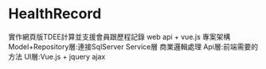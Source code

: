 # HealthRecord
實作網頁版TDEE計算並支援會員跟歷程記錄  web api + vue.js 
專案架構
Model+Repository層:連接SqlServer
Service層 商業邏輯處理
Api層:前端需要的方法
UI層:Vue.js + jquery ajax 
